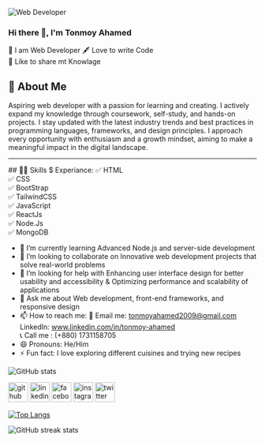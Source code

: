 ![Web Developer](https://arturssmirnovs.github.io/github-profile-readme-generator/images/banner.png)

### Hi there 👋, I'm Tonmoy Ahamed

<p>
  👑 I am Web Developer
  🖋️ Love to write Code <br>
  🎤 Like to share mt Knowlage <br>
</p>

## 🚀 About Me
Aspiring web developer with a passion for learning and creating. I actively expand my knowledge through coursework, self-study, and hands-on projects. I stay updated with the latest industry trends and best practices in programming languages, frameworks, and design principles. I approach every opportunity with enthusiasm and a growth mindset, aiming to make a meaningful impact in the digital landscape.
<hr>
## 🧑‍💻 Skills $ Experiance:
✅ HTML <br>
✅ CSS <br>
✅ BootStrap <br>
✅ TailwindCSS <br>
✅ JavaScript <br>
✅ ReactJs <br>
✅ Node.Js <br>
✅ MongoDB <br>

- 🌱 I’m currently learning Advanced Node.js and server-side development 
- 👯 I’m looking to collaborate on Innovative web development projects that solve real-world problems 
- 🤔 I’m looking for help with Enhancing user interface design for better usability and accessibility & Optimizing performance and scalability of applications 
- 💬 Ask me about Web development, front-end frameworks, and responsive design 
- 📫 How to reach me: 📧 Email me: tonmoyahamed2009@gmail.com <br> LinkedIn: www.linkedin.com/in/tonmoy-ahamed <br> 📞 Call me : (+880) 1731158705
- 😄 Pronouns: He/Him 
- ⚡ Fun fact: I love exploring different cuisines and trying new recipes 

![GitHub stats](https://github-readme-stats.vercel.app/api?username=KMTonmoy&show_icons=true&count_private=true)  

[<img src='https://cdn.jsdelivr.net/npm/simple-icons@3.0.1/icons/github.svg' alt='github' height='40'>](https://github.com/KMTonmoy)  [<img src='https://cdn.jsdelivr.net/npm/simple-icons@3.0.1/icons/linkedin.svg' alt='linkedin' height='40'>](https://www.linkedin.com/in/www.linkedin.com/in/tonmoy-ahamed/)  [<img src='https://cdn.jsdelivr.net/npm/simple-icons@3.0.1/icons/facebook.svg' alt='facebook' height='40'>](https://www.facebook.com/https://www.facebook.com/profile.php?id=100088205996277)  [<img src='https://cdn.jsdelivr.net/npm/simple-icons@3.0.1/icons/instagram.svg' alt='instagram' height='40'>](https://www.instagram.com/https://www.instagram.com/tasrikahamed2009//)  [<img src='https://cdn.jsdelivr.net/npm/simple-icons@3.0.1/icons/twitter.svg' alt='twitter' height='40'>](https://twitter.com/https://x.com/TasrikAhamed25) 

[![Top Langs](https://github-readme-stats.vercel.app/api/top-langs/?username=KMTonmoy)](https://github.com/anuraghazra/github-readme-stats)



![GitHub streak stats](https://streak-stats.demolab.com/?user=KMTonmoy)  
